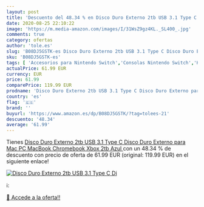 ```yaml
---
layout: post
title: 'Descuento del 48.34 % en Disco Duro Externo 2tb USB 3.1 Type C Di'
date: 2020-08-25 22:10:22
image: 'https://m.media-amazon.com/images/I/31WsZ9gz4KL._SL400_.jpg'
comments: true
category: ofertas
author: 'tole.es'
slug: 'B08DJ5GSTK-es Disco Duro Externo 2tb USB 3.1 Type C Disco Duro Externo...'
sku: 'B08DJ5GSTK-es'
tags: [ 'Accesorios para Nintendo Switch','Consolas Nintendo Switch','Hardware y juegos para Nintendo Switch','Iluminación','Iluminación de ambiente de interior','Iluminación de interior','Iluminación decorativa y para usos específicos de interior','Juegos para Nintendo Switch','Mandos para Nintendo Switch','Videojuegos','xbox', ]
actualPrice: 61.99 EUR
currency: EUR
price: 61.99
comparePrice: 119.99 EUR
prodname: 'Disco Duro Externo 2tb USB 3.1 Type C Disco Duro Externo para Mac  PC MacBook  Chromebook  Xbox  2tb  Azul '
country: 'es'
flag: '🇪🇸'
brand: ''
buyurl: 'https://www.amazon.es/dp/B08DJ5GSTK/?tag=tolees-21'
descuento: '48.34'
average: '61.99'
---
```


Tienes [Disco Duro Externo 2tb USB 3.1 Type C Disco Duro Externo para Mac  PC MacBook  Chromebook  Xbox  2tb  Azul ](https://www.amazon.es/dp/B08DJ5GSTK/?tag=tolees-21) con un 48.34 % de descuento con precio de oferta de 61.99 EUR (original: 119.99 EUR) en el siguiente enlace!

[![Disco Duro Externo 2tb USB 3.1 Type C Di](https://m.media-amazon.com/images/I/31WsZ9gz4KL._SL400_.jpg)](https://www.amazon.es/dp/B08DJ5GSTK/?tag=tolees-21)

ℹ️:


[🛒 Accede a la oferta!!](https://www.amazon.es/dp/B08DJ5GSTK/?tag=tolees-21)
